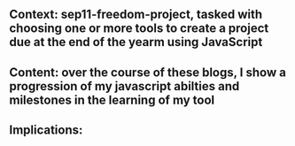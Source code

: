 ## Context: sep11-freedom-project, tasked with choosing one or more tools to create a project due at the end of the yearm using JavaScript

## Content: over the course of these blogs, I show a progression of my javascript abilties and milestones in the learning of my tool

## Implications:
